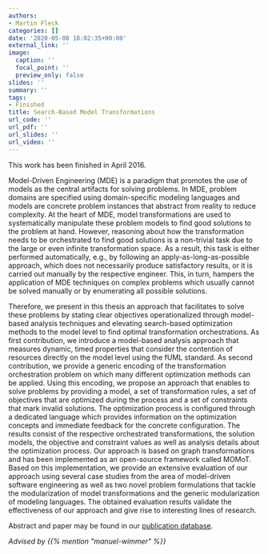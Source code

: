 ```yaml
---
authors:
- Martin Fleck
categories: []
date: '2020-05-08 18:02:35+00:00'
external_link: ''
image:
  caption: ''
  focal_point: ''
  preview_only: false
slides: ''
summary: ''
tags:
- Finished
title: Search-Based Model Transformations
url_code: ''
url_pdf: ''
url_slides: ''
url_video: ''
---
```


This work has been finished in April 2016.

Model-Driven Engineering (MDE) is a paradigm that promotes the use of models as the central artifacts for solving problems. In MDE, problem domains are specified using domain-specific modeling languages and models are concrete problem instances that abstract from reality to reduce complexity. At the heart of MDE, model transformations are used to systematically manipulate these problem models to find good solutions to the problem at hand. However, reasoning about how the transformation needs to be orchestrated to find good solutions is a non-trivial task due to the large or even infinite transformation space. As a result, this task is either performed automatically, e.g., by following an apply-as-long-as-possible approach, which does not necessarily produce satisfactory results, or it is carried out manually by the respective engineer. This, in turn, hampers the application of MDE techniques on complex problems which usually cannot be solved manually or by enumerating all possible solutions.

Therefore, we present in this thesis an approach that facilitates to solve these problems by stating clear objectives operationalized through model-based analysis techniques and elevating search-based optimization methods to the model level to find optimal transformation orchestrations. As first contribution, we introduce a model-based analysis approach that measures dynamic, timed properties that consider the contention of resources directly on the model level using the fUML standard. As second contribution, we provide a generic encoding of the transformation orchestration problem on which many different optimization methods can be applied. Using this encoding, we propose an approach that enables to solve problems by providing a model, a set of transformation rules, a set of objectives that are optimized during the process and a set of constraints that mark invalid solutions. The optimization process is configured through a dedicated language which provides information on the optimization concepts and immediate feedback for the concrete configuration. The results consist of the respective orchestrated transformations, the solution models, the objective and constraint values as well as analysis details about the optimization process. Our approach is based on graph transformations and has been implemented as an open-source framework called MOMoT. Based on this implementation, we provide an extensive evaluation of our approach using several case studies from the area of model-driven software engineering as well as two novel problem formulations that tackle the modularization of model transformations and the generic modularization of modeling languages. The obtained evaluation results validate the effectiveness of our approach and give rise to interesting lines of research.

Abstract and paper may be found in our <a class="external" href="http://publik.tuwien.ac.at/showentry.php?ID=249363&amp;lang=2">publication database</a>.

*Advised by {{% mention "manuel-wimmer" %}}*